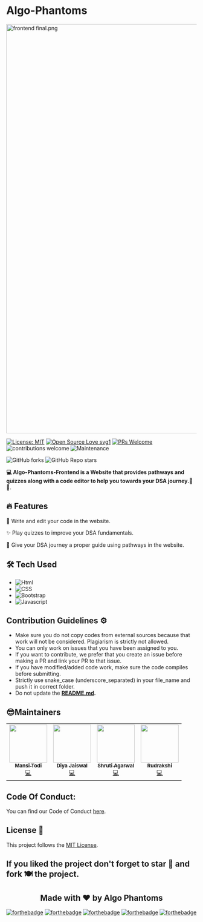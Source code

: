 # Algo-Phantoms

<img src="https://i.ibb.co/3Sv9dNF/frontend-final.png" alt="frontend final.png" width="1080" />

[![License: MIT](https://img.shields.io/badge/License-MIT-yellow.svg)](https://opensource.org/licenses/MIT) 
[![Open Source Love svg1](https://badges.frapsoft.com/os/v1/open-source.svg?v=103)](https://github.com/ellerbrock/open-source-badges/) 
[![PRs Welcome](https://img.shields.io/badge/PRs-welcome-brightgreen.svg?style=flat-square)](http://makeapullrequest.com) 
![contributions welcome](https://img.shields.io/static/v1.svg?label=Contributions&message=Welcome&color=0059b3&style=flat-square) 
![Maintenance](https://img.shields.io/maintenance/yes/2021)

![GitHub forks](https://img.shields.io/github/forks/Algo-Phantoms/Algo-Phantoms-Frontend?style=social) 
![GitHub Repo stars](https://img.shields.io/github/stars/Algo-Phantoms/Algo-Phantoms-Frontend?style=social)

**💻 Algo-Phantoms-Frontend is a Website that provides pathways and quizzes along with a code editor to help you towards your DSA journey.📰🔥**.

## 🔥 Features

📰 Write and edit your code in the website.

✨ Play quizzes to improve your DSA fundamentals.

🚀 Give your DSA journey a proper guide using pathways in the website.

## 🛠 Tech Used
- <img alt="Html" src="https://img.shields.io/badge/html%20-%23E34F26.svg?&style=for-the-badge&logo=html&logoColor=white"/>
- <img alt="CSS" src="https://img.shields.io/badge/css%20-%23E34F26.svg?&style=for-the-badge&logo=css&logoColor=white"/>
- <img alt="Bootstrap" src="https://img.shields.io/badge/bootstrap%20-%23E34F26.svg?&style=for-the-badge&logo=bootstrap&logoColor=white"/>
- <img alt="Javascript" src="https://img.shields.io/badge/javascript%20-%23E34F26.svg?&style=for-the-badge&logo=javascript&logoColor=white"/>

## Contribution Guidelines ⚙️

* Make sure you do not copy codes from external sources because that work will not be considered. Plagiarism is strictly not allowed.
* You can only work on issues that you have been assigned to you.
* If you want to contribute, we prefer that you create an issue before making a PR and link your PR to that issue.
* If you have modified/added code work, make sure the code compiles before submitting.
* Strictly use snake_case (underscore_separated) in your file_name and push it in correct folder.
* Do not update the **[README.md](https://github.com/Algo-Phantoms/Algo-Phantoms-Frontend/blob/master/README.md).**

## 😎Maintainers
<table>
  <tbody><tr>
    <td align="center"><a href="https://github.com/todi-2000"><img alt="" src="https://avatars.githubusercontent.com/todi-2000" width="100px;"><br><sub><b> Mansi Todi </b></sub></a><br><a href="https://github.com/Algo-Phantoms/Algo-Phantoms-Frontend/commits?author=todi-2000" title="Code">💻 </a></td> </a></td>
    <td align="center"><a href="https://github.com/diyajaiswal11"><img alt="" src="https://avatars.githubusercontent.com/diyajaiswal11" width="100px;"><br><sub><b>
 Diya Jaiswal </b></sub></a><br><a href="https://github.com/Algo-Phantoms/Algo-Phantoms-Frontend/commits?author=diyajaiswal11" title="Code">💻 </a></td></a></td>
 <td align="center"><a href="https://github.com/Shruti3004"><img alt="" src="https://avatars.githubusercontent.com/Shruti3004" width="100px;"><br><sub><b> Shruti Agarwal </b></sub></a><br><a href="https://github.com/Algo-Phantoms/Algo-Phantoms-Frontend/commits?author=Shruti3004" title="Code">💻 </a></td></a></td>
     <td align="center"><a href="https://github.com/rudrakshi99"><img alt="" src="https://avatars.githubusercontent.com/rudrakshi99" width="100px;"><br><sub><b> Rudrakshi </b></sub></a><br><a href="https://github.com/Algo-Phantoms/Algo-Phantoms-Frontend/commits?author=rudrakshi99" title="Code">💻 </a></td> </a></td>
  </tr>
</tbody></table>

## Code Of Conduct:

You can find our Code of Conduct [here](https://github.com/Algo-Phantoms/Algo-Phantoms-Frontend/blob/master/CODE_OF_CONDUCT.md).

## License 📝 

This project follows the [MIT License](https://choosealicense.com/licenses/mit/).

## If you liked the project don't forget to star 🌟 and fork 🍽 the project.

<h2 align="center">Made with ❤ by Algo Phantoms</h2>

[![forthebadge](https://forthebadge.com/images/badges/built-by-developers.svg)](https://forthebadge.com)
[![forthebadge](https://forthebadge.com/images/badges/uses-git.svg)](https://forthebadge.com)
[![forthebadge](https://forthebadge.com/images/badges/uses-html.svg)](https://forthebadge.com)
[![forthebadge](https://forthebadge.com/images/badges/uses-css.svg)](https://forthebadge.com)
[![forthebadge](https://forthebadge.com/images/badges/built-with-love.svg)](https://forthebadge.com)
